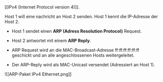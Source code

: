 [[IPv4 (Internet Protocol version 4)]].

Host 1 will eine nachricht an Host 2 senden. Host 1 kennt die IP-Adresse der Host 2.
- Host 1 sendet einen **ARP (Adress Resolution Protocol)** Request.
- Host 2 antwortet mit einem **ARP Reply**.

- ARP Request wird an die MAC-Broadcast-Adresse ff:ff:ff:ff:ff:ff geschickt und an alle angeschlossenen Hosts weitergeleitet.
- Der ARP-Reply wird als MAC-Unicast versendet (Adressiert an Host 1).

![[ARP-Paket IPv4 Ethernet.png]]


